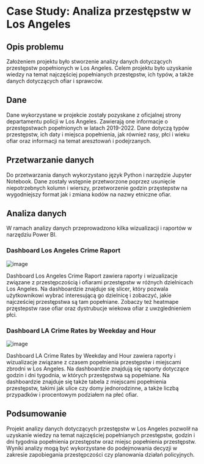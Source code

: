 # Case Study: Analiza przestępstw w Los Angeles
## Opis problemu
Założeniem projektu było stworzenie analizy danych dotyczących przestępstw popełnionych w Los Angeles. Celem projektu było uzyskanie wiedzy na temat najczęściej popełnianych przestępstw, ich typów, a także danych dotyczących ofiar i sprawców.

## Dane
Dane wykorzystane w projekcie zostały pozyskane z oficjalnej strony departamentu policji w Los Angeles. Zawierają one informacje o przestępstwach popełnionych w latach 2019-2022. Dane dotyczą typów przestępstw, ich daty i miejsca popełnienia, jak również rasy, płci i wieku ofiar oraz informacji na temat aresztowań i podejrzanych.

## Przetwarzanie danych
Do przetwarzania danych wykorzystano język Python i narzędzie Jupyter Notebook. Dane zostały wstępnie przetworzone poprzez usunięcie niepotrzebnych kolumn i wierszy, przetworzenie godzin przęstepstw na wygodniejszy format jak i zmiana kodów na nazwy etniczne ofiar.

## Analiza danych
W ramach analizy danych przeprowadzono kilka wizualizacji i raportów w narzędziu Power BI.

### Dashboard Los Angeles Crime Raport

![image](https://user-images.githubusercontent.com/130370888/230990388-c0bd6b92-14ef-4456-80c6-6d6c4a352d28.png)

Dashboard Los Angeles Crime Raport zawiera raporty i wizualizacje związane z przestępczością i ofiarami przestępstw w różnych dzielnicach Los Angeles. Na dashboardzie znajduje się slicer, który pozwala użytkownikowi wybrać interesującą go dzielnicę i zobaczyć, jakie najcześciej przestępstwa są tam popełniane. Zobaczy też heatmape przęstepstw rase ofiar oraz dystrubucje wiekowa ofiar z uwzglednieniem płci.

### Dashboard LA Crime Rates by Weekday and Hour

![image](https://user-images.githubusercontent.com/130370888/230990476-b2da7bc9-e2f5-4ea1-8c96-35fc8ae129a9.png)

Dashboard LA Crime Rates by Weekday and Hour zawiera raporty i wizualizacje związane z czasem popełnienia przestępstw i miejscami zbrodni w Los Angeles. Na dashboardzie znajdują się raporty dotyczące godzin i dni tygodnia, w których przestępstwa są popełniane. Na dashboardzie znajduje się także tabela z miejscami popełnienia przestępstw, takimi jak ulice czy domy jednorodzinne, a także liczbą przypadków i procentowym podziałem na płeć ofiar.



## Podsumowanie
Projekt analizy danych dotyczących przestępstw w Los Angeles pozwolił na uzyskanie wiedzy na temat najczęściej popełnianych przestępstw, godzin i dni tygodnia popełnienia przestępstw oraz miejsc popełnienia przestępstw. Wyniki analizy mogą być wykorzystane do podejmowania decyzji w zakresie zapobiegania przestępczości czy planowania działań policyjnych.

